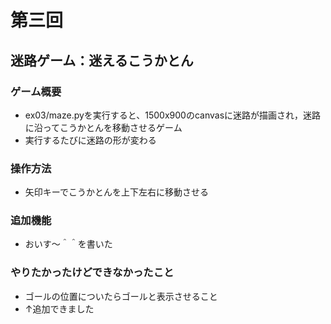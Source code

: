 # 第三回
## 迷路ゲーム：迷えるこうかとん
### ゲーム概要
- ex03/maze.pyを実行すると、1500x900のcanvasに迷路が描画され，迷路に沿ってこうかとんを移動させるゲーム
- 実行するたびに迷路の形が変わる
### 操作方法
- 矢印キーでこうかとんを上下左右に移動させる
### 追加機能
- おいす～＾＾を書いた
### やりたかったけどできなかったこと
- ゴールの位置についたらゴールと表示させること
- ↑追加できました